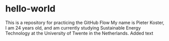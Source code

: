 # hello-world
This is a repository for practicing the GitHub Flow
My name is Pieter Koster, I am 24 years old, and am currently studying Sustainable Energy Technology at the University of Twente in the Netherlands.
Added text

